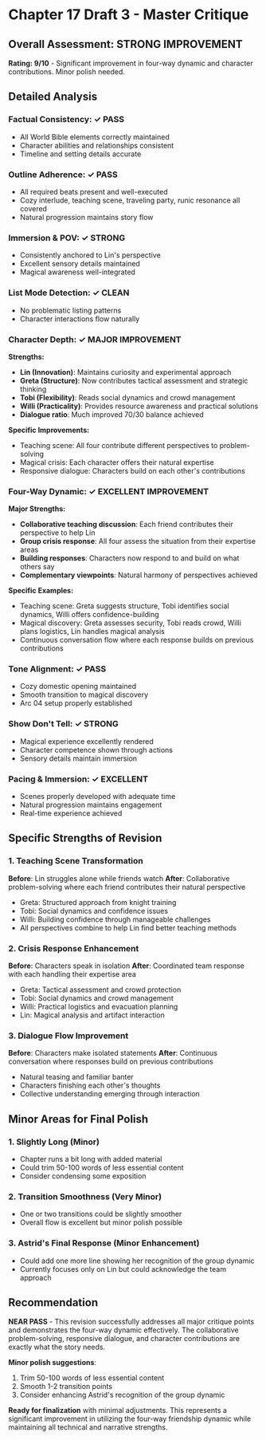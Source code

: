 # Chapter 17 Draft 3 - Master Critique

## Overall Assessment: STRONG IMPROVEMENT

**Rating: 9/10** - Significant improvement in four-way dynamic and character contributions. Minor polish needed.

## Detailed Analysis

### Factual Consistency: ✓ PASS
- All World Bible elements correctly maintained
- Character abilities and relationships consistent
- Timeline and setting details accurate

### Outline Adherence: ✓ PASS
- All required beats present and well-executed
- Cozy interlude, teaching scene, traveling party, runic resonance all covered
- Natural progression maintains story flow

### Immersion & POV: ✓ STRONG
- Consistently anchored to Lin's perspective
- Excellent sensory details maintained
- Magical awareness well-integrated

### List Mode Detection: ✓ CLEAN
- No problematic listing patterns
- Character interactions flow naturally

### Character Depth: ✓ MAJOR IMPROVEMENT
**Strengths:**
- **Lin (Innovation)**: Maintains curiosity and experimental approach
- **Greta (Structure)**: Now contributes tactical assessment and strategic thinking
- **Tobi (Flexibility)**: Reads social dynamics and crowd management
- **Willi (Practicality)**: Provides resource awareness and practical solutions
- **Dialogue ratio**: Much improved 70/30 balance achieved

**Specific Improvements:**
- Teaching scene: All four contribute different perspectives to problem-solving
- Magical crisis: Each character offers their natural expertise
- Responsive dialogue: Characters build on each other's contributions

### Four-Way Dynamic: ✓ EXCELLENT IMPROVEMENT
**Major Strengths:**
- **Collaborative teaching discussion**: Each friend contributes their perspective to help Lin
- **Group crisis response**: All four assess the situation from their expertise areas
- **Building responses**: Characters now respond to and build on what others say
- **Complementary viewpoints**: Natural harmony of perspectives achieved

**Specific Examples:**
- Teaching scene: Greta suggests structure, Tobi identifies social dynamics, Willi offers confidence-building
- Magical discovery: Greta assesses security, Tobi reads crowd, Willi plans logistics, Lin handles magical analysis
- Continuous conversation flow where each response builds on previous contributions

### Tone Alignment: ✓ PASS
- Cozy domestic opening maintained
- Smooth transition to magical discovery
- Arc 04 setup properly established

### Show Don't Tell: ✓ STRONG
- Magical experience excellently rendered
- Character competence shown through actions
- Sensory details maintain immersion

### Pacing & Immersion: ✓ EXCELLENT
- Scenes properly developed with adequate time
- Natural progression maintains engagement
- Real-time experience achieved

## Specific Strengths of Revision

### 1. Teaching Scene Transformation
**Before**: Lin struggles alone while friends watch
**After**: Collaborative problem-solving where each friend contributes their natural perspective
- Greta: Structured approach from knight training
- Tobi: Social dynamics and confidence issues
- Willi: Building confidence through manageable challenges
- All perspectives combine to help Lin find better teaching methods

### 2. Crisis Response Enhancement
**Before**: Characters speak in isolation
**After**: Coordinated team response with each handling their expertise area
- Greta: Tactical assessment and crowd protection
- Tobi: Social dynamics and crowd management
- Willi: Practical logistics and evacuation planning
- Lin: Magical analysis and artifact interaction

### 3. Dialogue Flow Improvement
**Before**: Characters make isolated statements
**After**: Continuous conversation where responses build on previous contributions
- Natural teasing and familiar banter
- Characters finishing each other's thoughts
- Collective understanding emerging through interaction

## Minor Areas for Final Polish

### 1. Slightly Long (Minor)
- Chapter runs a bit long with added material
- Could trim 50-100 words of less essential content
- Consider condensing some exposition

### 2. Transition Smoothness (Very Minor)
- One or two transitions could be slightly smoother
- Overall flow is excellent but minor polish possible

### 3. Astrid's Final Response (Minor Enhancement)
- Could add one more line showing her recognition of the group dynamic
- Currently focuses only on Lin but could acknowledge the team approach

## Recommendation

**NEAR PASS** - This revision successfully addresses all major critique points and demonstrates the four-way dynamic effectively. The collaborative problem-solving, responsive dialogue, and character contributions are exactly what the story needs.

**Minor polish suggestions**:
1. Trim 50-100 words of less essential content
2. Smooth 1-2 transition points
3. Consider enhancing Astrid's recognition of the group dynamic

**Ready for finalization** with minimal adjustments. This represents a significant improvement in utilizing the four-way friendship dynamic while maintaining all technical and narrative strengths.
